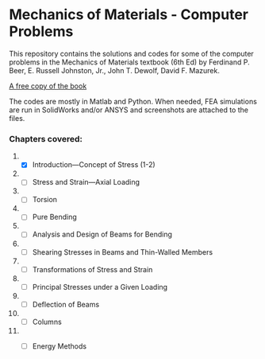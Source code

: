 # Mechanics of Materials - Computer Problems

This repository contains the solutions and codes for some of the computer problems in the Mechanics of Materials textbook (6th Ed) by Ferdinand P. Beer, E. Russell Johnston, Jr., John T. Dewolf, David F. Mazurek.

[A free copy of the book](http://www.pwut.ac.ir/FA/Colleges/Coll1/Files/Mechanics%20of%20materials,%20%20Ferdinand%20Beer%20%20et%20al.%20%E2%80%94%206th%20ed%20%282012%29.pdf)

The codes are mostly in Matlab and Python. When needed, FEA simulations are run in SolidWorks and/or ANSYS and screenshots are attached to the files.

### Chapters covered:

  1. * [x] Introduction—Concept of Stress (1-2)
  
  2. * [ ] Stress and Strain—Axial Loading
  
  3. *  [ ] Torsion
  
  4. * [ ] Pure Bending
  
  5. * [ ] Analysis and Design of Beams for Bending
  
  6. * [ ] Shearing Stresses in Beams and Thin-Walled Members
  
  7. * [ ] Transformations of Stress and Strain
  
  8. * [ ] Principal Stresses under a Given Loading
  
  9. * [ ] Deflection of Beams
  
  10. * [ ] Columns
  
  11. * [ ] Energy Methods
  
